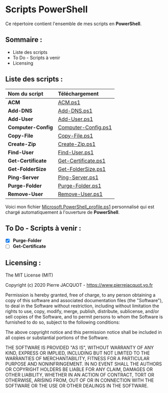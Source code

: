 # Scripts PowerShell
Ce répertoire contient l'ensemble de mes scripts en **PowerShell**.

## Sommaire :
- Liste des scripts
- To Do - Scripts à venir
- Licensing

## Liste des scripts :
| Nom du script | Téléchargement |
|:---|:---|
| **ACM** | [ACM.ps1](ACM/ACM.ps1) |
| **Add-DNS** | [Add-DNS.ps1](Add-DNS/Add-DNS.ps1) |
| **Add-User** | [Add-User.ps1](Add-User/Add-User.ps1) |
| **Computer-Config** | [Computer-Config.ps1](Computer-Config/Computer-Config.ps1) |
| **Copy-File** | [Copy-File.ps1](Copy-File/Copy-File.ps1) |
| **Create-Zip** | [Create-Zip.ps1](Create-Zip/Create-Zip.ps1) |
| **Find-User** | [Find-User.ps1](Find-User/Find-User.ps1) |
| **Get-Certificate** | [Get-Certificate.ps1](Get-Certificate/Get-Certificate.ps1) |
| **Get-FolderSize** | [Get-FolderSize.ps1](Get-FolderSize/Get-FolderSize.ps1) |
| **Ping-Server** | [Ping-Server.ps1](Ping-Server/Ping-Server.ps1) |
| **Purge-Folder** | [Purge-Folder.ps1](Purge-Folder/Purge-Folder.ps1) |
| **Remove-User** | [Remove-User.ps1](Remove-User/Remove-User.ps1) |

Voici mon fichier [Microsoft.PowerShell_profile.ps1](Microsoft.PowerShell_profile.ps1) personnalisé qui est chargé automatiquement à l'ouverture de **PowerShell**.

## To Do - Scripts à venir :
- [x] **Purge-Folder**
- [ ] **Get-Certificate**

## Licensing :
The MIT License (MIT)

Copyright (c) 2020 Pierre JACQUOT - https://www.pierrejacquot.yo.fr

Permission is hereby granted, free of charge, to any person obtaining a copy
of this software and associated documentation files (the "Software"), to deal
in the Software without restriction, including without limitation the rights
to use, copy, modify, merge, publish, distribute, sublicense, and/or sell
copies of the Software, and to permit persons to whom the Software is
furnished to do so, subject to the following conditions:

The above copyright notice and this permission notice shall be included in all
copies or substantial portions of the Software.

THE SOFTWARE IS PROVIDED "AS IS", WITHOUT WARRANTY OF ANY KIND, EXPRESS OR
IMPLIED, INCLUDING BUT NOT LIMITED TO THE WARRANTIES OF MERCHANTABILITY,
FITNESS FOR A PARTICULAR PURPOSE AND NONINFRINGEMENT. IN NO EVENT SHALL THE
AUTHORS OR COPYRIGHT HOLDERS BE LIABLE FOR ANY CLAIM, DAMAGES OR OTHER
LIABILITY, WHETHER IN AN ACTION OF CONTRACT, TORT OR OTHERWISE, ARISING FROM,
OUT OF OR IN CONNECTION WITH THE SOFTWARE OR THE USE OR OTHER DEALINGS IN THE
SOFTWARE.
